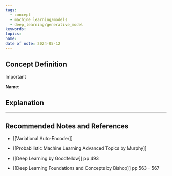 ```yaml
---
tags:
  - concept
  - machine_learning/models
  - deep_learning/generative_model
keywords: 
topics: 
name: 
date of note: 2024-05-12
---
```


## Concept Definition

>[!important]
>**Name**: 



## Explanation





-----------
##  Recommended Notes and References

- [[Variational Auto-Encoder]]

- [[Probabilistic Machine Learning Advanced Topics by Murphy]]
- [[Deep Learning by Goodfellow]] pp 493
- [[Deep Learning Foundations and Concepts by Bishop]] pp 563 - 567